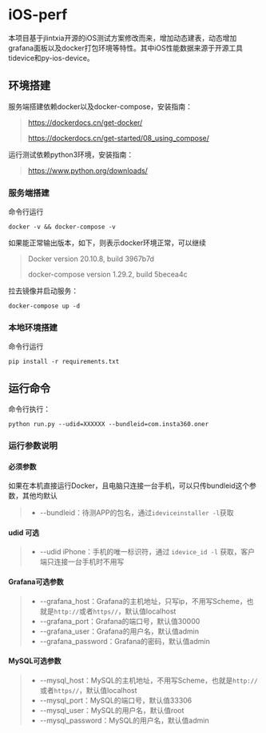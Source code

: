 # iOS-perf

本项目基于jlintxia开源的iOS测试方案修改而来，增加动态建表，动态增加grafana面板以及docker打包环境等特性。其中iOS性能数据来源于开源工具tidevice和py-ios-device。



## 环境搭建

服务端搭建依赖docker以及docker-compose，安装指南：

>https://dockerdocs.cn/get-docker/
>
>https://dockerdocs.cn/get-started/08_using_compose/

运行测试依赖python3环境，安装指南：

>https://www.python.org/downloads/



### 服务端搭建

命令行运行

`docker -v && docker-compose -v`

如果能正常输出版本，如下，则表示docker环境正常，可以继续

>Docker version 20.10.8, build 3967b7d
>
>docker-compose version 1.29.2, build 5becea4c

拉去镜像并启动服务：

`docker-compose up -d  `

### 

### 本地环境搭建

命令行运行

`pip install -r requirements.txt`



## 运行命令
命令行执行：

`python run.py --udid=XXXXXX --bundleid=com.insta360.oner`



### 运行参数说明

#### 必须参数

如果在本机直接运行Docker，且电脑只连接一台手机，可以只传bundleid这个参数，其他均默认

> - --bundleid：待测APP的包名，通过`ideviceinstaller -l`获取

#### udid 可选

>- --udid iPhone：手机的唯一标识符，通过 `idevice_id -l` 获取，客户端只连接一台手机时不用写



#### Grafana可选参数

> - --grafana_host：Grafana的主机地址，只写ip，不用写Scheme，也就是`http://`或者`https//`，默认值localhost
> - --grafana_port：Grafana的端口号，默认值30000
> - --grafana_user：Grafana的用户名，默认值admin
> - --grafana_password：Grafana的密码，默认值admin



#### MySQL可选参数

> - --mysql_host：MySQL的主机地址，不用写Scheme，也就是`http://`或者`https//`，默认值localhost
> - --mysql_port：MySQL的端口号，默认值33306
> - --mysql_user：MySQL的用户名，默认值root
> - --mysql_password：MySQL的用户名，默认值admin